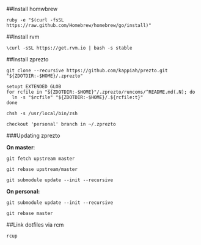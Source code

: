 ##Install homwbrew
```
ruby -e "$(curl -fsSL https://raw.github.com/Homebrew/homebrew/go/install)"
```

##Install rvm
```
\curl -sSL https://get.rvm.io | bash -s stable
```

##Install zprezto
```
git clone --recursive https://github.com/kappiah/prezto.git "${ZDOTDIR:-$HOME}/.zprezto"

setopt EXTENDED_GLOB
for rcfile in "${ZDOTDIR:-$HOME}"/.zprezto/runcoms/^README.md(.N); do
  ln -s "$rcfile" "${ZDOTDIR:-$HOME}/.${rcfile:t}"
done

chsh -s /usr/local/bin/zsh

checkout 'personal' branch in ~/.zprezto
```

###Updating zprezto

**On master**:

```
git fetch upstream master

git rebase upstream/master

git submodule update --init --recursive
  ```

**On personal:**

```
git submodule update --init --recursive

git rebase master
  ```

##Link dotfiles via rcm
```
rcup
```

